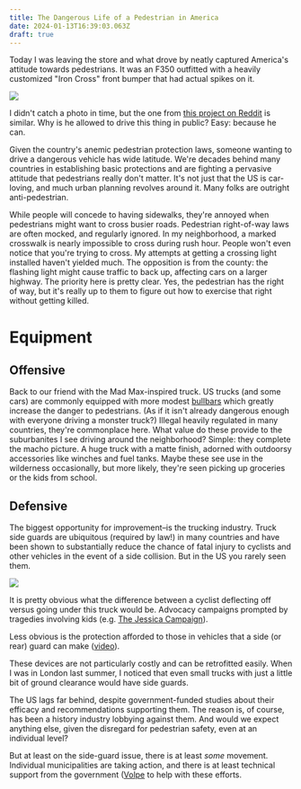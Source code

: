 ```yaml
---
title: The Dangerous Life of a Pedestrian in America
date: 2024-01-13T16:39:03.063Z
draft: true
---
```

Today I was leaving the store and what drove by neatly captured America's attitude towards pedestrians. It was an F350 outfitted with a heavily customized "Iron Cross" front bumper that had actual spikes on it.

![](img/bumper.jpg)

I didn't catch a photo in time, but the one from [this project on Reddit](https://www.reddit.com/r/Trucks/comments/10z8iea/thinking_about_mass_production_of_this_bumper/) is similar. Why is he allowed to drive this thing in public? Easy: because he can.

Given the country's anemic pedestrian protection laws, someone wanting to drive a dangerous vehicle has wide latitude. We're decades behind many countries in establishing basic protections and are fighting a pervasive attitude that pedestrians really don't matter. It's not just that the US is car-loving, and much urban planning revolves around it. Many folks are outright anti-pedestrian.

While people will concede to having sidewalks, they're annoyed when pedestrians might want to cross busier roads. Pedestrian right-of-way laws are often mocked, and regularly ignored. In my neighborhood, a marked crosswalk is nearly impossible to cross during rush hour. People won't even notice that you're trying to cross. My attempts at getting a crossing light installed haven't yielded much. The opposition is from the county: the flashing light might cause traffic to back up, affecting cars on a larger highway. The priority here is pretty clear. Yes, the pedestrian has the right of way, but it's really up to them to figure out how to exercise that right without getting killed.

# Equipment

## Offensive
Back to our friend with the Mad Max-inspired truck. US trucks (and some cars) are commonly equipped with more modest [bullbars](https://en.wikipedia.org/wiki/Bullbar) which greatly increase the danger to pedestrians. (As if it isn't already dangerous enough with everyone driving a monster truck?) Illegal heavily regulated in many countries, they're commonplace here. What value do these provide to the suburbanites I see driving around the neighborhood? Simple: they complete the macho picture. A huge truck with a matte finish, adorned with outdoorsy accessories like winches and fuel tanks. Maybe these see use in the wilderness occasionally, but more likely, they're seen picking up groceries or the kids from school. 

## Defensive
The biggest opportunity for improvement–is the trucking industry. Truck side guards are ubiquitous (required by law!) in many countries and have been shown to substantially reduce the chance of fatal injury to cyclists and other vehicles in the event of a side collision. But in the US you rarely seen them.

![](/img/sideguard.jpg)

It is pretty obvious what the difference between a cyclist deflecting off versus going under this truck would be. Advocacy campaigns prompted by tragedies involving kids (e.g. [The Jessica Campaign](http://thejessicacampaign.ca)).

Less obvious is the protection afforded  to those in vehicles that a side (or rear) guard can make ([video](https://www.youtube.com/watch?v=bKP5Djjt2Vs)).

These devices are not particularly costly and can be retrofitted easily. When I was in London last summer, I noticed that even small trucks with just a little bit of ground clearance would have side guards.

The US lags far behind, despite government-funded studies about their efficacy and recommendations supporting them. The reason is, of course, has been a history industry lobbying against them. And would we expect anything else, given the disregard for pedestrian safety, even at an individual level?

But at least on the side-guard issue, there is at least *some* movement. Individual municipalities are taking action, and there is at least technical support from the government ([Volpe](https://www.volpe.dot.gov/LPDs) to help with these efforts.

